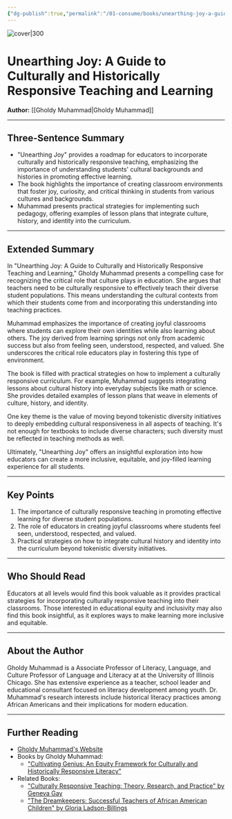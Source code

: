 ```yaml
---
{"dg-publish":true,"permalink":"/01-consume/books/unearthing-joy-a-guide-to-culturally-and-historically-responsive-teaching-and-learning/","title":"Unearthing Joy: A Guide to Culturally and Historically Responsive Teaching and Learning","tags":["culturally","responsive","teaching","historically-responsive-learning","education","diversity","teaching"]}
---
```



![cover|300](http://books.google.com/books/content?id=DdRUzwEACAAJ&printsec=frontcover&img=1&zoom=1&source=gbs_api)

# Unearthing Joy: A Guide to Culturally and Historically Responsive Teaching and Learning
**Author:** [[Gholdy Muhammad\|Gholdy Muhammad]]

---

## Three-Sentence Summary
- "Unearthing Joy" provides a roadmap for educators to incorporate culturally and historically responsive teaching, emphasizing the importance of understanding students' cultural backgrounds and histories in promoting effective learning.
- The book highlights the importance of creating classroom environments that foster joy, curiosity, and critical thinking in students from various cultures and backgrounds.
- Muhammad presents practical strategies for implementing such pedagogy, offering examples of lesson plans that integrate culture, history, and identity into the curriculum.

---

## Extended Summary
In "Unearthing Joy: A Guide to Culturally and Historically Responsive Teaching and Learning," Gholdy Muhammad presents a compelling case for recognizing the critical role that culture plays in education. She argues that teachers need to be culturally responsive to effectively teach their diverse student populations. This means understanding the cultural contexts from which their students come from and incorporating this understanding into teaching practices.

Muhammad emphasizes the importance of creating joyful classrooms where students can explore their own identities while also learning about others. The joy derived from learning springs not only from academic success but also from feeling seen, understood, respected, and valued. She underscores the critical role educators play in fostering this type of environment.

The book is filled with practical strategies on how to implement a culturally responsive curriculum. For example, Muhammad suggests integrating lessons about cultural history into everyday subjects like math or science. She provides detailed examples of lesson plans that weave in elements of culture, history, and identity.

One key theme is the value of moving beyond tokenistic diversity initiatives to deeply embedding cultural responsiveness in all aspects of teaching. It's not enough for textbooks to include diverse characters; such diversity must be reflected in teaching methods as well.

Ultimately, "Unearthing Joy" offers an insightful exploration into how educators can create a more inclusive, equitable, and joy-filled learning experience for all students.

---

## Key Points
1. The importance of culturally responsive teaching in promoting effective learning for diverse student populations.
2. The role of educators in creating joyful classrooms where students feel seen, understood, respected, and valued.
3. Practical strategies on how to integrate cultural history and identity into the curriculum beyond tokenistic diversity initiatives.

---

## Who Should Read
Educators at all levels would find this book valuable as it provides practical strategies for incorporating culturally responsive teaching into their classrooms. Those interested in educational equity and inclusivity may also find this book insightful, as it explores ways to make learning more inclusive and equitable.

---

## About the Author
Gholdy Muhammad is a Associate Professor of Literacy, Language, and Culture Professor of Language and Literacy at at the University of Illinois Chicago. She has extensive experience as a teacher, school leader and educational consultant focused on literacy development among youth. Dr. Muhammad's research interests include historical literacy practices among African Americans and their implications for modern education.

---

## Further Reading
- [Gholdy Muhammad's Website](http://www.gholdymuhammad.com/)
- Books by Gholdy Muhammad:
  - ["Cultivating Genius: An Equity Framework for Culturally and Historically Responsive Literacy"](https://www.amazon.com/Cultivating-Genius-Historically-Responsive-Literacy/dp/1338594895)
- Related Books:
  - ["Culturally Responsive Teaching: Theory, Research, and Practice" by Geneva Gay](https://www.amazon.com/Culturally-Responsive-Teaching-Research-Multicultural/dp/0807758764)
  - ["The Dreamkeepers: Successful Teachers of African American Children" by Gloria Ladson-Billings](https://www.amazon.com/Dreamkeepers-Successful-Teachers-American-Children/dp/0470408154)
